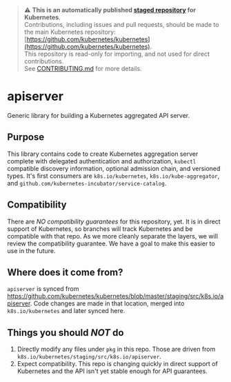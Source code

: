 > ⚠️ **This is an automatically published [staged repository](https://git.k8s.io/kubernetes/staging#external-repository-staging-area) for Kubernetes**.   
> Contributions, including issues and pull requests, should be made to the main Kubernetes repository: [https://github.com/kubernetes/kubernetes](https://github.com/kubernetes/kubernetes).  
> This repository is read-only for importing, and not used for direct contributions.  
> See [CONTRIBUTING.md](./CONTRIBUTING.md) for more details.

# apiserver

Generic library for building a Kubernetes aggregated API server.


## Purpose

This library contains code to create Kubernetes aggregation server complete with delegated authentication and authorization,
`kubectl` compatible discovery information, optional admission chain, and versioned types.  It's first consumers are
`k8s.io/kubernetes`, `k8s.io/kube-aggregator`, and `github.com/kubernetes-incubator/service-catalog`.


## Compatibility

There are *NO compatibility guarantees* for this repository, yet.  It is in direct support of Kubernetes, so branches
will track Kubernetes and be compatible with that repo.  As we more cleanly separate the layers, we will review the
compatibility guarantee. We have a goal to make this easier to use in the future.


## Where does it come from?

`apiserver` is synced from https://github.com/kubernetes/kubernetes/blob/master/staging/src/k8s.io/apiserver.
Code changes are made in that location, merged into `k8s.io/kubernetes` and later synced here.


## Things you should *NOT* do

 1. Directly modify any files under `pkg` in this repo.  Those are driven from `k8s.io/kubernetes/staging/src/k8s.io/apiserver`.
 2. Expect compatibility.  This repo is changing quickly in direct support of
    Kubernetes and the API isn't yet stable enough for API guarantees.

